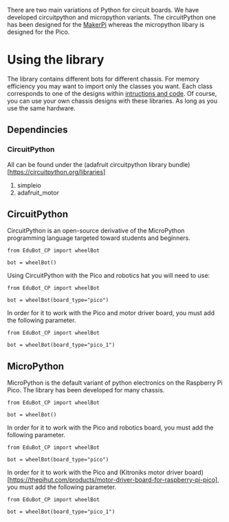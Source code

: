There are two main variations of Python for circuit boards. We have developed circuitpython and micropython variants. The circuitPython one has been designed for the [MakerPi](https://thepihut.com/products/maker-pi-rp2040) whereas the micropython libary is designed for the Pico.

# Using the library
The library contains different bots for different chassis. For memory efficiency you may want to import only the classes you want. Each class corresponds to one of the designs within [intructions and code](https://github.com/shepai/OpenEduBot/tree/main/Instructions%20and%20code). Of course, you can use your own chassis designs with these libraries. As long as you use the same hardware.

## Dependincies

### CircuitPython
All can be found under the (adafruit circuitpython library bundle)[https://circuitpython.org/libraries]
1. simpleio
2. adafruit_motor


## CircuitPython
CircuitPython is an open-source derivative of the MicroPython programming language targeted toward students and beginners.

```
from EduBot_CP import wheelBot

bot = wheelBot()
```

Using CircuitPython with the Pico and robotics hat you will need to use:

```
from EduBot_CP import wheelBot

bot = wheelBot(board_type="pico")
```

In order for it to work with the Pico and motor driver board, you must add the following parameter.
```
from EduBot_CP import wheelBot

bot = wheelBot(board_type="pico_1")
```

## MicroPython
MicroPython is the default variant of python electronics on the Raspberry Pi Pico. The library has been developed for many chassis.

```
from EduBot_CP import wheelBot

bot = wheelBot()
```
In order for it to work with the Pico and robotics board, you must add the following parameter.
```
from EduBot_CP import wheelBot

bot = wheelBot(board_type="pico")
```
In order for it to work with the Pico and (Kitroniks motor driver board)[https://thepihut.com/products/motor-driver-board-for-raspberry-pi-pico], you must add the following parameter.
```
from EduBot_CP import wheelBot

bot = wheelBot(board_type="pico_1")
```
